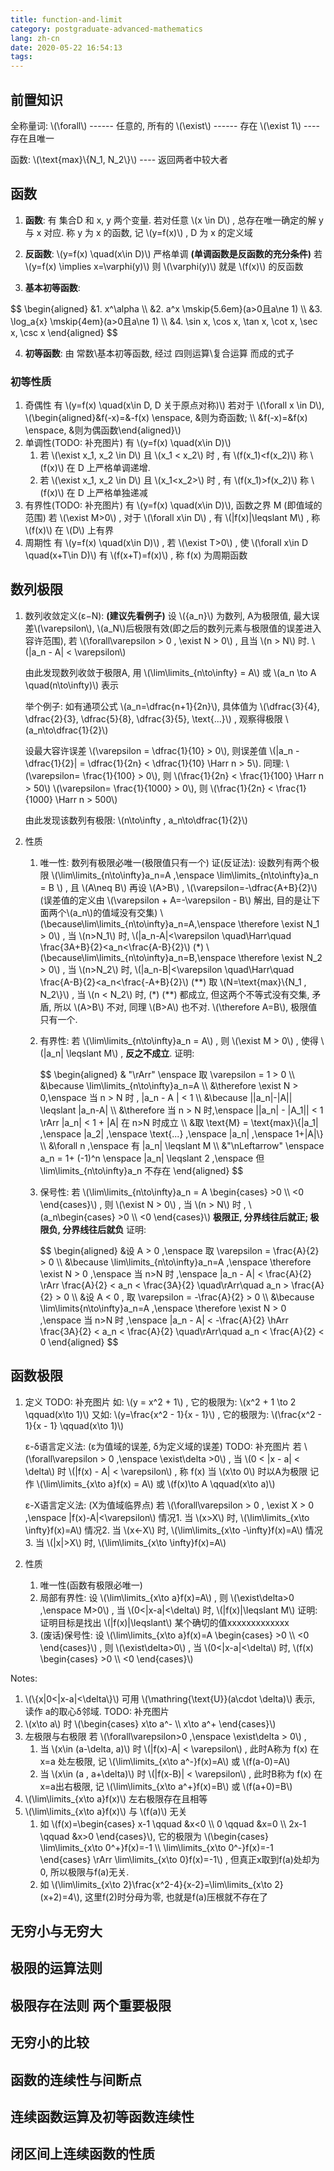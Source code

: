 ```yaml
---
title: function-and-limit
category: postgraduate-advanced-mathematics
lang: zh-cn
date: 2020-05-22 16:54:13
tags:
---
```


## 前置知识
全称量词:
\\(\forall\\) ------ 任意的, 所有的
\\(\exist\\) ------ 存在
\\(\exist 1\\) ---- 存在且唯一

函数:
\\(\text{max}\\{N_1, N_2\\}\\) ---- 返回两者中较大者

## 函数

1. **函数**:
有 集合D 和 x, y 两个变量. 若对任意 \\(x \in D\\) ,
总存在唯一确定的解 y 与 x 对应.
称 y 为 x 的函数,
记 \\(y=f(x)\\) , D 为 x 的定义域

2. **反函数**:
\\(y=f(x) \quad(x\in D)\\) 严格单调 **(单调函数是反函数的充分条件)**
若 \\(y=f(x) \implies x=\varphi(y)\\)
则 \\(\varphi(y)\\) 就是 \\(f(x)\\) 的反函数

1. **基本初等函数**:
<div>
$$
\begin{aligned}
    &1. x^\alpha \\
    &2. a^x \mskip{5.6em}(a>0且a\ne 1) \\
    &3. \log_a{x} \mskip{4em}(a>0且a\ne 1) \\
    &4. \sin x, \cos x, \tan x, \cot x, \sec x, \csc x
\end{aligned}
$$
</div>

4. **初等函数**: 由 常数\基本初等函数, 经过 四则运算\复合运算 而成的式子

### 初等性质

1. 奇偶性
   有 \\(y=f(x) \quad(x\in D,  D 关于原点对称)\\)
   若对于 \\(\forall x \in D\\),
   \\(\begin{aligned}&f(-x)=&-f(x) \enspace, &则为奇函数; \\\ &f(-x)=&f(x) \enspace, &则为偶函数\end{aligned}\\)
2. 单调性(TODO: 补充图片)
   有 \\(y=f(x) \quad(x\in D)\\)
   1. 若 \\(\exist x_1, x_2 \in D\\) 且 \\(x_1 < x_2\\) 时 , 有 \\(f(x_1)<f(x_2)\\)
      称 \\(f(x)\\) 在 D 上严格单调递增.
   2. 若 \\(\exist x_1, x_2 \in D\\) 且 \\(x_1<x_2>\\) 时 , 有 \\(f(x_1)>f(x_2)\\)
      称 \\(f(x)\\) 在 D 上严格单独递减
3. 有界性(TODO: 补充图片)
   有 \\(y=f(x) \quad(x\in D)\\), 函数之界 M (即值域的范围)
   若 \\(\exist M>0\\) , 对于 \\(\forall x\in D\\) , 有 \\(|f(x)|\leqslant M\\) , 称 \\(f(x)\\) 在 \\(D\\) 上有界
4. 周期性
   有 \\(y=f(x) \quad(x\in D)\\) ,
   若 \\(\exist T>0\\) , 使 \\(\forall x\in D \quad(x+T\in D)\\)
   有 \\(f(x+T)=f(x)\\) , 称 f(x) 为周期函数

## 数列极限

1. 数列收敛定义(ε−N):
   **(建议先看例子)**
   设 \\({a_n}\\) 为数列, A为极限值, 最大误差\\(\varepsilon\\), \\(a_N\\)后极限有效(即之后的数列元素与极限值的误差进入容许范围),
   若 \\(\forall\varepsilon > 0 , \exist N > 0\\) ,
   且当 \\(n > N\\) 时. \\(|a_n - A| < \varepsilon\\)

   由此发现数列收敛于极限A, 用 \\(\lim\limits_{n\to\infty} = A\\) 或 \\(a_n \to A \quad(n\to\infty)\\) 表示

   举个例子:
   如有通项公式 \\(a_n=\dfrac{n+1}{2n}\\), 具体值为 \\(\dfrac{3}{4}, \dfrac{2}{3}, \dfrac{5}{8}, \dfrac{3}{5}, \text{...}\\) , 观察得极限 \\(a_n\to\dfrac{1}{2}\\)

   设最大容许误差 \\(\varepsilon = \dfrac{1}{10} > 0\\), 则误差值 \\(|a_n - \dfrac{1}{2}| = \dfrac{1}{2n} < \dfrac{1}{10} \Harr n > 5\\).
   同理:
   \\(\varepsilon= \frac{1}{100} > 0\\), 则 \\(\frac{1}{2n} < \frac{1}{100} \Harr n > 50\\)
   \\(\varepsilon= \frac{1}{1000} > 0\\), 则 \\(\frac{1}{2n} < \frac{1}{1000} \Harr n > 500\\)
   
   由此发现该数列有极限: \\(n\to\infty , a_n\to\dfrac{1}{2}\\)
2. 性质
   1. 唯一性: 数列有极限必唯一(极限值只有一个)
      证(反证法):
      设数列有两个极限 \\(\lim\limits_{n\to\infty}a_n=A ,\enspace \lim\limits_{n\to\infty}a_n = B \\) , 且 \\(A\neq B\\)
      再设 \\(A>B\\) , \\(\varepsilon=-\dfrac{A+B}{2}\\) (误差值的定义由 \\(\varepsilon + A=-\varepsilon - B\\) 解出, 目的是让下面两个\\(a_n\\)的值域没有交集)
      \\(\because\lim\limits_{n\to\infty}a_n=A,\enspace \therefore \exist N_1 > 0\\) , 当 \\(n>N_1\\) 时, \\(|a_n-A|<\varepsilon \quad\Harr\quad \frac{3A+B}{2}<a_n<\frac{A-B}{2}\\) (\*)
      \\(\because\lim\limits_{n\to\infty}a_n=B,\enspace \therefore \exist N_2 > 0\\) , 当 \\(n>N_2\\) 时, \\(|a_n-B|<\varepsilon \quad\Harr\quad \frac{A-B}{2}<a_n<\frac{-A+B}{2}\\) (\*\*)
      取 \\(N=\text{max}\\{N_1 , N_2\\}\\) , 当 \\(n < N_2\\) 时, (\*) (\*\*) 都成立, 但这两个不等式没有交集, 矛盾, 所以 \\(A>B\\) 不对, 同理 \\(B>A\\) 也不对.
      \\(\therefore A=B\\), 极限值只有一个.
   2. 有界性:
      若 \\(\lim\limits_{n\to\infty}a_n = A\\) , 则 \\(\exist M > 0\\) , 使得 \\(|a_n| \leqslant M\\) , **反之不成立**.
      证明: 
      <div>
      $$
      \begin{aligned}
         & "\rArr" \enspace 取 \varepsilon = 1 > 0 \\
         &\because \lim\limits_{n\to\infty}a_n=A \\
         &\therefore \exist N > 0,\enspace 当 n > N 时 , |a_n - A | < 1 \\
         &\because ||a_n|-|A|| \leqslant |a_n-A| \\
         &\therefore 当 n > N 时,\enspace ||a_n| - |A_1|| < 1 \rArr |a_n| < 1 + |A| 在 n>N 时成立 \\
         &取 \text{M} = \text{max}\{|a_1| ,\enspace |a_2| ,\enspace \text{...} ,\enspace |a_n| ,\enspace 1+|A|\} \\
         &\forall n ,\enspace 有 |a_n| \leqslant M \\
         &"\nLeftarrow" \enspace a_n = 1+ (-1)^n \enspace |a_n| \leqslant 2 ,\enspace 但 \lim\limits_{n\to\infty}a_n 不存在
      \end{aligned}
      $$
      </div>

   3. 保号性:
      若 \\(\lim\limits_{n\to\infty}a_n = A \begin{cases} >0 \\\ <0 \end{cases}\\) , 则 \\(\exist N > 0\\) , 当 \\(n > N\\) 时 , \\(a_n\begin{cases} >0 \\\ <0  \end{cases}\\)
      **极限正, 分界线往后就正; 极限负, 分界线往后就负**
      证明:
      <div>
      $$
      \begin{aligned}
         &设 A > 0 ,\enspace 取 \varepsilon = \frac{A}{2} > 0 \\
         &\because \lim\limits_{n\to\infty}a_n=A ,\enspace \therefore \exist N > 0 ,\enspace 当 n>N 时 ,\enspace |a_n - A| < \frac{A}{2} \rArr \frac{A}{2} < a_n < \frac{3A}{2} \quad\rArr\quad a_n > \frac{A}{2} > 0 \\
         &设 A < 0 , 取 \varepsilon = -\frac{A}{2} > 0 \\
         &\because \lim\limits{n\to\infty}a_n=A ,\enspace \therefore \exist N > 0 ,\enspace 当 n>N 时 ,\enspace |a_n - A| < -\frac{A}{2} \hArr \frac{3A}{2} < a_n < \frac{A}{2} \quad\rArr\quad a_n < \frac{A}{2} < 0
      \end{aligned}
      $$
      </div>

## 函数极限

1. 定义
   TODO: 补充图片
   如: \\(y = x^2 + 1\\) , 它的极限为: \\(x^2 + 1 \to 2 \qquad(x\to 1)\\)
   又如: \\(y=\frac{x^2 - 1}{x - 1}\\) , 它的极限为: \\(\frac{x^2 - 1}{x - 1} \qquad(x\to 1)\\)
   
   ε-δ语言定义法:
   (ε为值域的误差, δ为定义域的误差)
   TODO: 补充图片
   若 \\(\forall\varepsilon > 0 ,\enspace \exist\delta >0\\) , 当 \\(0 < |x - a| < \delta\\) 时
   \\(|f(x) - A| < \varepsilon\\) , 称 f(x) 当 \\(x\to 0\\) 时以A为极限
   记作 \\(\lim\limits_{x\to a}f(x) = A\\) 或 \\(f(x)\to A \qquad(x\to a)\\)

   ε-X语言定义法:
   (X为值域临界点)
   若 \\(\forall\varepsilon > 0 , \exist X > 0 ,\enspace |f(x)-A|<\varepsilon\\)
   情况1. 当 \\(x>X\\) 时, \\(\lim\limits_{x\to \infty}f(x)=A\\)
   情况2. 当 \\(x<-X\\) 时, \\(\lim\limits_{x\to -\infty}f(x)=A\\)
   情况3. 当 \\(|x|>X\\) 时, \\(\lim\limits_{x\to \infty}f(x)=A\\)
2. 性质
   1. 唯一性(函数有极限必唯一)
   2. 局部有界性: 设 \\(\lim\limits_{x\to a}f(x)=A\\) , 则 \\(\exist\delta>0 ,\enspace M>0\\) , 当 \\(0<|x-a|<\delta\\) 时, \\(|f(x)|\leqslant M\\)
      证明: 证明目标是找出 \\(|f(x)|\leqslant\\) 某个确切的值xxxxxxxxxxxxx
   3. (废话)保号性: 设 \\(\lim\limits_{x\to a}f(x)=A \begin{cases} >0 \\\ <0 \end{cases}\\) , 则 \\(\exist\delta>0\\) , 当 \\(0<|x-a|<\delta\\) 时, \\(f(x) \begin{cases} >0 \\\ <0 \end{cases}\\)

Notes:
1. \\(\\{x|0<|x-a|<\delta\\}\\) 可用 \\(\mathring{\text{U}}(a\cdot \delta)\\) 表示, 读作 a的取心δ邻域.
   TODO: 补充图片
2. \\(x\to a\\) 时 \\(\begin{cases} x\to a^- \\\ x\to a^+ \end{cases}\\)
3. 左极限与右极限
   若 \\(\forall\varepsilon>0 ,\enspace \exist\delta > 0\\) ,
   1. 当 \\(x\in (a-\delta, a)\\) 时 \\(|f(x)-A| < \varepsilon\\) ,
      此时A称为 f(x) 在 x=a 处左极限,
      记 \\(\lim\limits_{x\to a^-}f(x)=A\\) 或 \\(f(a-0)=A\\)
   2. 当 \\(x\in (a , a+\delta)\\) 时 \\(|f(x-B)| < \varepsilon\\) ,
      此时B称为 f(x) 在 x=a出右极限,
      记 \\(\lim\limits_{x\to a^+}f(x)=B\\) 或 \\(f(a+0)=B\\)
4. \\(\lim\limits_{x\to a}f(x)\\) 左右极限存在且相等
5. \\(\lim\limits_{x\to a}f(x)\\) 与 \\(f(a)\\) 无关
   1. 如 \\(f(x)=\begin{cases} x-1 \qquad &x<0 \\\ 0 \qquad &x=0 \\\ 2x-1 \qquad &x>0 \end{cases}\\), 它的极限为 \\(\begin{cases} \lim\limits_{x\to 0^+}f(x)=-1 \\\ \lim\limits_{x\to 0^-}f(x)=-1 \end{cases} \rArr \lim\limits_{x\to 0}f(x)=-1\\) , 但真正x取到f(a)处却为0, 所以极限与f(a)无关.
   2. 如 \\(\lim\limits_{x\to 2}\frac{x^2-4}{x-2}=\lim\limits_{x\to 2}(x+2)=4\\), 这里f(2)时分母为零, 也就是f(a)压根就不存在了

## 无穷小与无穷大

## 极限的运算法则

## 极限存在法则 两个重要极限

## 无穷小的比较

## 函数的连续性与间断点

## 连续函数运算及初等函数连续性

## 闭区间上连续函数的性质